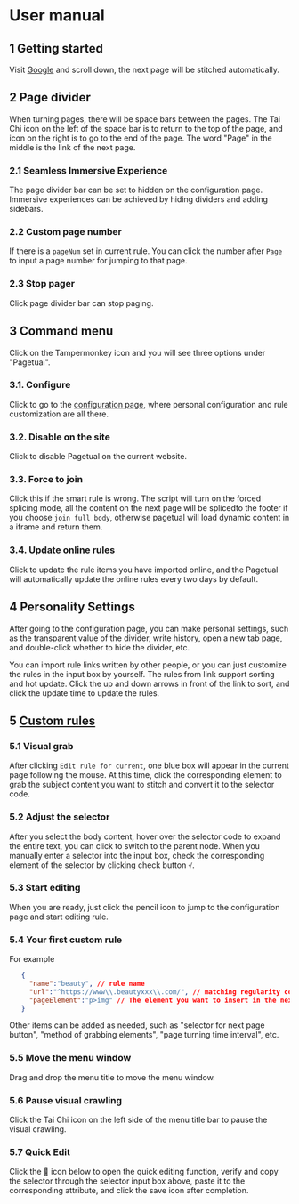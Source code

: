 # User manual
## 1 Getting started
Visit [Google](https://www.google.com/search?q=pagetual) and scroll down, the next page will be stitched automatically.

## 2 Page divider
When turning pages, there will be space bars between the pages. The Tai Chi icon on the left of the space bar is to return to the top of the page, and icon on the right is to go to the end of the page. The word "Page" in the middle is the link of the next page.
### 2.1 Seamless Immersive Experience
The page divider bar can be set to hidden on the configuration page. Immersive experiences can be achieved by hiding dividers and adding sidebars.
### 2.2 Custom page number
If there is a `pageNum` set in current rule. You can click the number after `Page` to input a page number for jumping to that page.
### 2.3 Stop pager
Click page divider bar can stop paging.

## 3 Command menu
Click on the Tampermonkey icon and you will see three options under "Pagetual".
### 3.1. Configure
Click to go to the [configuration page](https://github.com/hoothin/UserScripts/tree/master/Pagetual), where personal configuration and rule customization are all there.
### 3.2. Disable on the site
Click to disable Pagetual on the current website.
### 3.3. Force to join
Click this if the smart rule is wrong. The script will turn on the forced splicing mode, all the content on the next page will be spliced ​​to the footer if you choose `join full body`, otherwise pagetual will load dynamic content in a iframe and return them.
### 3.4. Update online rules
Click to update the rule items you have imported online, and the Pagetual will automatically update the online rules every two days by default.

## 4 Personality Settings
After going to the configuration page, you can make personal settings, such as the transparent value of the divider, write history, open a new tab page, and double-click whether to hide the divider, etc.

You can import rule links written by other people, or you can just customize the rules in the input box by yourself. The rules from link support sorting and hot update. Click the up and down arrows in front of the link to sort, and click the update time to update the rules.

## 5 [Custom rules](/en/rule.html)
### 5.1 Visual grab
After clicking `Edit rule for current`, one blue box will appear in the current page following the mouse. At this time, click the corresponding element to grab the subject content you want to stitch and convert it to the selector code.
### 5.2 Adjust the selector
After you select the body content, hover over the selector code to expand the entire text, you can click to switch to the parent node. When you manually enter a selector into the input box, check the corresponding element of the selector by clicking check button `√`.
### 5.3 Start editing
When you are ready, just click the pencil icon to jump to the configuration page and start editing rule.
### 5.4 Your first custom rule
For example
```JSON
   {
     "name":"beauty", // rule name
     "url":"^https://www\\.beautyxxx\\.com/", // matching regularity corresponding to page URL
     "pageElement":"p>img" // The element you want to insert in the next page
   }
```
Other items can be added as needed, such as "selector for next page button", "method of grabbing elements", "page turning time interval", etc.
### 5.5 Move the menu window
Drag and drop the menu title to move the menu window.
### 5.6 Pause visual crawling
Click the Tai Chi icon on the left side of the menu title bar to pause the visual crawling.
### 5.7 Quick Edit
Click the 🔽 icon below to open the quick editing function, verify and copy the selector through the selector input box above, paste it to the corresponding attribute, and click the save icon after completion.